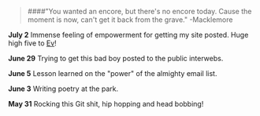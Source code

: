 > ####"You wanted an encore, but there's no encore today. Cause the moment is now, can't get it back from the grave." 
> -Macklemore

**July 2** Immense feeling of empowerment for getting my site posted. Huge high five to [Ev](http://evbogue)!

**June 29** Trying to get this bad boy posted to the public interwebs.

**June 5** Lesson learned on the "power" of the almighty email list.

**June 3** Writing poetry at the park.

**May 31** Rocking this Git shit, hip hopping and head bobbing!